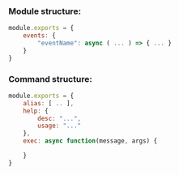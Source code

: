 
### Module structure:
```js
module.exports = {
	events: {
		"eventName": async ( ... ) => { ... }
	}
}
```

### Command structure:
```js
module.exports = {
	alias: [ .. ],
	help: {
		desc: "...",
		usage: "..."
	},
	exec: async function(message, args) {

	}
}
```
